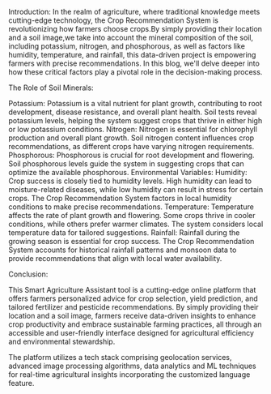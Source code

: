 Introduction:
In the realm of agriculture, where traditional knowledge meets cutting-edge technology, the Crop Recommendation System is revolutionizing how farmers choose crops.By simply providing their location and a soil image,we take into account the mineral composition of the soil, including potassium, nitrogen, and phosphorous, as well as factors like humidity, temperature, and rainfall, this data-driven project is empowering farmers with precise recommendations. In this blog, we'll delve deeper into how these critical factors play a pivotal role in the decision-making process.

The Role of Soil Minerals:

Potassium: Potassium is a vital nutrient for plant growth, contributing to root development, disease resistance, and overall plant health. Soil tests reveal potassium levels, helping the system suggest crops that thrive in either high or low potassium conditions.
Nitrogen: Nitrogen is essential for chlorophyll production and overall plant growth. Soil nitrogen content influences crop recommendations, as different crops have varying nitrogen requirements.
Phosphorous: 
Phosphorous is crucial for root development and flowering. Soil phosphorous levels guide the system in suggesting crops that can optimize the available phosphorous.
Environmental Variables:
Humidity: 
Crop success is closely tied to humidity levels. High humidity can lead to moisture-related diseases, while low humidity can result in stress for certain crops. The Crop Recommendation System factors in local humidity conditions to make precise recommendations.
Temperature:
Temperature affects the rate of plant growth and flowering. Some crops thrive in cooler conditions, while others prefer warmer climates. The system considers local temperature data for tailored suggestions.
Rainfall: Rainfall during the growing season is essential for crop success. The Crop Recommendation System accounts for historical rainfall patterns and monsoon data to provide recommendations that align with local water availability.

Conclusion:

This Smart Agriculture Assistant tool is a cutting-edge online platform that offers farmers personalized advice for crop selection, yield prediction, and tailored fertilizer and pesticide recommendations. By simply providing their location and a soil image, farmers receive data-driven insights to enhance crop productivity and embrace sustainable farming practices, all through an accessible and user-friendly interface designed for agricultural efficiency and environmental stewardship.

The platform utilizes a tech stack comprising geolocation services, advanced image processing algorithms, data analytics and ML techniques for real-time agricultural insights incorporating the customized language feature.
